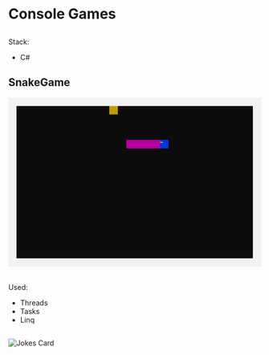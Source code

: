 # Console Games
##
Stack:
- C#
## SnakeGame
![Image alt](https://github.com/namknf/console-games/raw/main/Pictures/snake.png)
##
Used:
- Threads
- Tasks
- Linq
##
![Jokes Card](https://readme-jokes.vercel.app/api)
